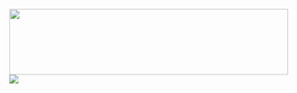<a href="https://www.nu11secur1ty.com/"><img src="https://github.com/nu11secur1ty/nu11secur1ty/blob/master/logo/logo300.png" width="500" height="119"/><img src="https://github-readme-stats.vercel.app/api?username=nu11secur1ty&theme=dark" />


